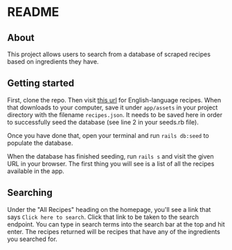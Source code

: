 # README

## About
This project allows users to search from a database of scraped recipes based on ingredients they have.

## Getting started

First, clone the repo. Then visit [this url](https://pennylane-interviewing-assets-20220328.s3.eu-west-1.amazonaws.com/recipes-en.json.gz) for English-language recipes. When that downloads to your computer, save it under `app/assets` in your project directory with the filename `recipes.json`. It needs to be saved here in order to successfully seed the database (see line 2 in your seeds.rb file).

Once you have done that, open your terminal and run `rails db:seed` to populate the database.

When the database has finished seeding, run `rails s` and visit the given URL in your browser. The first thing you will see is a list of all the recipes available in the app. 

## Searching

Under the "All Recipes" heading on the homepage, you'll see a link that says `Click here to search`. Click that link to be taken to the search endpoint. 
You can type in search terms into the search bar at the top and hit enter.
The recipes returned will be recipes that have any of the ingredients you searched for. 
